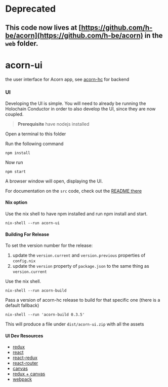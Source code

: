 # Deprecated

## This code now lives at [https://github.com/h-be/acorn](https://github.com/h-be/acorn) in the `web` folder.


# acorn-ui

the user interface for Acorn app, see [acorn-hc](https://github.com/h-be/acorn-hc) for backend

### UI

Developing the UI is simple. You will need to already be running the Holochain Conductor in
order to also develop the UI, since they are now coupled.

> **Prerequisite** have nodejs installed

Open a terminal to this folder

Run the following command

```
npm install
```

Now run

```
npm start
```

A browser window will open, displaying the UI.

For documentation on the `src` code, check out the [README there](./src/README.md)

#### Nix option

Use the nix shell to have npm installed and run npm install and start.

```shell
nix-shell --run acorn-ui
```

#### Building For Release

To set the version number for the release:
1. update the `version.current` and `version.previous` properties of `config.nix`
2. update the `version` property of `package.json` to the same thing as `version.current`

Use the nix shell.

```shell
nix-shell --run acorn-build
```

Pass a version of acorn-hc release to build for that specific one (there is a default fallback)

```shell
nix-shell --run 'acorn-build 0.3.5'
```

This will produce a file under `dist/acorn-ui.zip` with all the assets

#### UI Dev Resources

- [redux](https://redux.js.org/introduction/getting-started)
- [react](https://reactjs.org/docs/getting-started.html)
- [react-redux](https://react-redux.js.org/introduction/quick-start)
- [react-router](https://reacttraining.com/react-router/web/guides/quick-start)
- [canvas](https://developer.mozilla.org/en-US/docs/Web/API/Canvas_API)
- [redux + canvas](https://medium.com/@peterxjang/a-functional-canvas-approach-with-redux-ce59a369241b)
- [webpack](https://webpack.js.org/guides/getting-started/)
